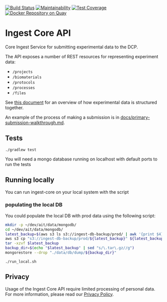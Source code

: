 [![Build Status](https://travis-ci.org/HumanCellAtlas/ingest-core.svg?branch=master)](https://travis-ci.org/HumanCellAtlas/ingest-core)
[![Maintainability](https://api.codeclimate.com/v1/badges/024864c09e56bd43a7e9/maintainability)](https://codeclimate.com/github/HumanCellAtlas/ingest-core/maintainability)
[![Test Coverage](https://api.codeclimate.com/v1/badges/024864c09e56bd43a7e9/test_coverage)](https://codeclimate.com/github/HumanCellAtlas/ingest-core/test_coverage)
[![Docker Repository on Quay](https://quay.io/repository/humancellatlas/ingest-core/status "Docker Repository on Quay")](https://quay.io/repository/humancellatlas/ingest-core)

# Ingest Core API
Core Ingest Service for submitting experimental data to the DCP.

The API exposes a number of REST resources for representing experiment data:
* `/projects`
* `/biomaterials`
* `/protocols`
* `/processes`
* `/files`

See [this document](https://github.com/HumanCellAtlas/metadata-schema/blob/master/docs/structure.md) for an overview of how experimental data is structured together.


An example of the process of making a submission is in [docs/primary-submission-walkthrough.md](docs/primary-submission-walkthrough.md).

## Tests
`./gradlew test`

You will need a mongo database running on localhost with default ports to run the tests

## Running locally
You can run ingest-core on your local system with the script

### populating the local DB

You could populate the local DB with prod data using the following script:

```bash
mkdir -p ~/dev/ait/data/mongodb/
cd ~/dev/ait/data/mongodb/
latest_backup=$(aws s3 ls s3://ingest-db-backup/prod/ | awk '{print $4}' | sort | tail -n 1)
aws s3 cp "s3://ingest-db-backup/prod/${latest_backup}" ${latest_backup}
tar -xzvf $latest_backup
backup_dir=$(echo "$latest_backup" | sed "s/\.tar\.gz//g")
mongorestore --drop "./data/db/dump/${backup_dir}"
```

`./run_local.sh`

## Privacy
Usage of the Ingest Core API require limited processing of personal data. For more information, please read our [Privacy Policy](http://www.ebi.ac.uk/data-protection/privacy-notice/human-cell-atlas-ingest-submission).
